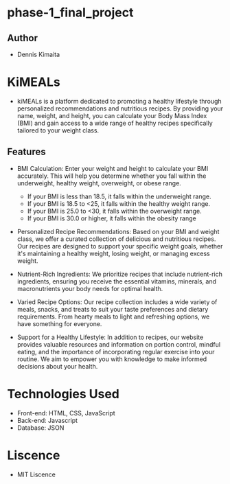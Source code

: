 # phase-1_final_project

## Author
- Dennis Kimaita

# KiMEALs
- kiMEALs is a platform dedicated to promoting a healthy lifestyle through personalized recommendations and nutritious recipes. By providing your name, weight, and height, you can calculate your Body Mass Index (BMI) and gain access to a wide range of healthy recipes specifically tailored to your weight class.

## Features
- BMI Calculation: Enter your weight and height to calculate your BMI accurately. This will help you determine whether you fall within the underweight, healthy weight, overweight, or obese range. 
    - If your BMI is less than 18.5, it falls within the underweight range.
    - If your BMI is 18.5 to <25, it falls within the healthy weight range.
    - If your BMI is 25.0 to <30, it falls within the overweight range.
    - If your BMI is 30.0 or higher, it falls within the obesity range

- Personalized Recipe Recommendations: Based on your BMI and weight class, we offer a curated collection of delicious and nutritious recipes. Our recipes are designed to support your specific weight goals, whether it's maintaining a healthy weight, losing weight, or managing excess weight.

- Nutrient-Rich Ingredients: We prioritize recipes that include nutrient-rich ingredients, ensuring you receive the essential vitamins, minerals, and macronutrients your body needs for optimal health.

- Varied Recipe Options: Our recipe collection includes a wide variety of meals, snacks, and treats to suit your taste preferences and dietary requirements. From hearty meals to light and refreshing options, we have something for everyone.

- Support for a Healthy Lifestyle: In addition to recipes, our website provides valuable resources and information on portion control, mindful eating, and the importance of incorporating regular exercise into your routine. We aim to empower you with knowledge to make informed decisions about your health.

# Technologies Used
- Front-end: HTML, CSS, JavaScript
- Back-end: Javascript
- Database: JSON

# Liscence
- MIT Liscence